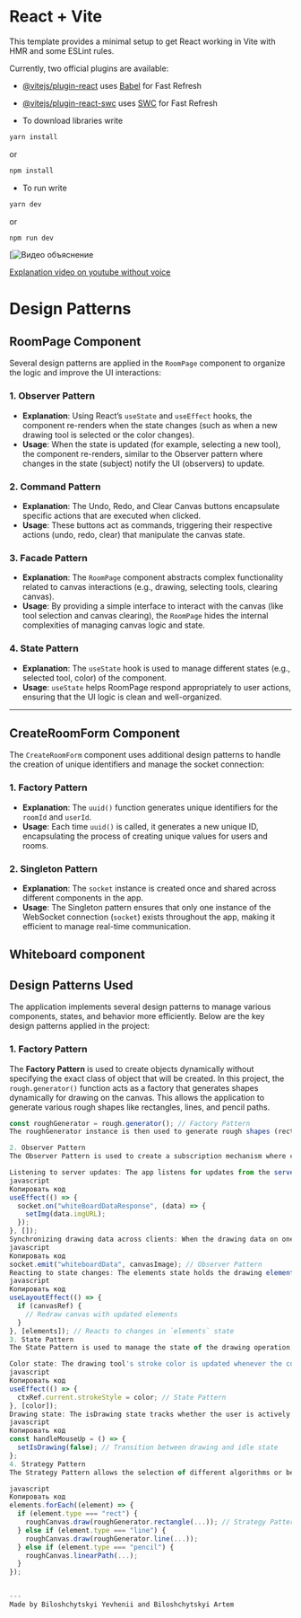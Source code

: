 # React + Vite

This template provides a minimal setup to get React working in Vite with HMR and some ESLint rules.

Currently, two official plugins are available:

- [@vitejs/plugin-react](https://github.com/vitejs/vite-plugin-react/blob/main/packages/plugin-react/README.md) uses [Babel](https://babeljs.io/) for Fast Refresh
- [@vitejs/plugin-react-swc](https://github.com/vitejs/vite-plugin-react-swc) uses [SWC](https://swc.rs/) for Fast Refresh

- To download libraries write
```bash
yarn install
```
or
```bash
npm install
```
- To run write
```bash
yarn dev
```
or
```bash
npm run dev
```

[![Видео объяснение](Github-CollaborativeWebSite-capability-video.gif)

[Explanation video on youtube without voice](https://youtu.be/cgzgEfAikHE)

# Design Patterns

## RoomPage Component

Several design patterns are applied in the `RoomPage` component to organize the logic and improve the UI interactions:

### 1. **Observer Pattern**
   - **Explanation**: Using React’s `useState` and `useEffect` hooks, the component re-renders when the state changes (such as when a new drawing tool is selected or the color changes).
   - **Usage**: When the state is updated (for example, selecting a new tool), the component re-renders, similar to the Observer pattern where changes in the state (subject) notify the UI (observers) to update.

### 2. **Command Pattern**
   - **Explanation**: The Undo, Redo, and Clear Canvas buttons encapsulate specific actions that are executed when clicked.
   - **Usage**: These buttons act as commands, triggering their respective actions (undo, redo, clear) that manipulate the canvas state.

### 3. **Facade Pattern**
   - **Explanation**: The `RoomPage` component abstracts complex functionality related to canvas interactions (e.g., drawing, selecting tools, clearing canvas).
   - **Usage**: By providing a simple interface to interact with the canvas (like tool selection and canvas clearing), the `RoomPage` hides the internal complexities of managing canvas logic and state.

### 4. **State Pattern**
   - **Explanation**: The `useState` hook is used to manage different states (e.g., selected tool, color) of the component.
   - **Usage**: `useState` helps RoomPage respond appropriately to user actions, ensuring that the UI logic is clean and well-organized.

---

## CreateRoomForm Component

The `CreateRoomForm` component uses additional design patterns to handle the creation of unique identifiers and manage the socket connection:

### 1. **Factory Pattern**
   - **Explanation**: The `uuid()` function generates unique identifiers for the `roomId` and `userId`.
   - **Usage**: Each time `uuid()` is called, it generates a new unique ID, encapsulating the process of creating unique values for users and rooms.

### 2. **Singleton Pattern**
   - **Explanation**: The `socket` instance is created once and shared across different components in the app.
   - **Usage**: The Singleton pattern ensures that only one instance of the WebSocket connection (`socket`) exists throughout the app, making it efficient to manage real-time communication.



## Whiteboard component

## Design Patterns Used

The application implements several design patterns to manage various components, states, and behavior more efficiently. Below are the key design patterns applied in the project:

### 1. **Factory Pattern**

The **Factory Pattern** is used to create objects dynamically without specifying the exact class of object that will be created. In this project, the `rough.generator()` function acts as a factory that generates shapes dynamically for drawing on the canvas. This allows the application to generate various rough shapes like rectangles, lines, and pencil paths.

```javascript
const roughGenerator = rough.generator(); // Factory Pattern
The roughGenerator instance is then used to generate rough shapes (rectangles, lines, paths) on the canvas.

2. Observer Pattern
The Observer Pattern is used to create a subscription mechanism where components "listen" for changes and react when the state or data changes. This pattern is applied in multiple areas in the app:

Listening to server updates: The app listens for updates from the server (such as image URLs or drawing data) and re-renders when new data is received.
javascript
Копировать код
useEffect(() => {
  socket.on("whiteBoardDataResponse", (data) => {
    setImg(data.imgURL);
  });
}, []);
Synchronizing drawing data across clients: When the drawing data on one client is updated (i.e., a new shape is drawn), the app sends the new canvas data to the server, which then broadcasts it to all other connected clients.
javascript
Копировать код
socket.emit("whiteboardData", canvasImage); // Observer Pattern
Reacting to state changes: The elements state holds the drawing elements (shapes, paths). When the elements state is updated, the canvas is re-rendered to reflect the latest drawing.
javascript
Копировать код
useLayoutEffect(() => {
  if (canvasRef) {
    // Redraw canvas with updated elements
  }
}, [elements]); // Reacts to changes in `elements` state
3. State Pattern
The State Pattern is used to manage the state of the drawing operation, such as the color of the brush and whether the user is currently drawing. Changes in these states trigger changes in behavior:

Color state: The drawing tool's stroke color is updated whenever the color state changes.
javascript
Копировать код
useEffect(() => {
  ctxRef.current.strokeStyle = color; // State Pattern
}, [color]);
Drawing state: The isDrawing state tracks whether the user is actively drawing or not. This state change affects how mouse events (mousedown, mousemove, mouseup) are handled.
javascript
Копировать код
const handleMouseUp = () => {
  setIsDrawing(false); // Transition between drawing and idle state
};
4. Strategy Pattern
The Strategy Pattern allows the selection of different algorithms or behaviors at runtime. In this project, the strategy pattern is used to apply different drawing strategies depending on the selected tool (pencil, line, rect). Each tool has its own drawing method:

javascript
Копировать код
elements.forEach((element) => {
  if (element.type === "rect") {
    roughCanvas.draw(roughGenerator.rectangle(...)); // Strategy Pattern
  } else if (element.type === "line") {
    roughCanvas.draw(roughGenerator.line(...));
  } else if (element.type === "pencil") {
    roughCanvas.linearPath(...);
  }
});


---
Made by Biloshchytskyi Yevhenii and Biloshchytskyi Artem
